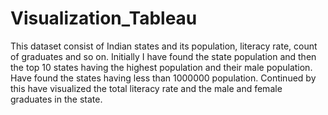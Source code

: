 # Visualization_Tableau
  This dataset consist of Indian states and its population, literacy rate, count of graduates and so on. Initially I have found the state population and then the top 10 states having the highest population and their male population. Have found the states having less than 1000000 population. Continued by this have visualized the total literacy rate and the male and female graduates in the state. 
